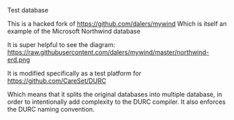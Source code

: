 Test database

This is a hacked  fork of https://github.com/dalers/mywind
Which is itself an example of the Microsoft Northwind database

It is super helpful to see the diagram:
https://raw.githubusercontent.com/dalers/mywind/master/northwind-erd.png

It is modified specifically as a test platform for https://github.com/CareSet/DURC

Which means that it splits the original databases into multiple database, in order to intentionally add complexity to 
the DURC compiler. It also enforces the DURC naming convention. 

